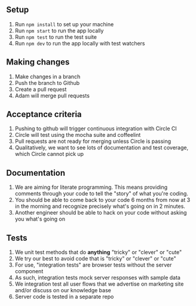 ## Setup

1. Run `npm install` to set up your machine
1. Run `npm start` to run the app locally
1. Run `npm test` to run the test suite
1. Run `npm dev` to run the app locally with test watchers

## Making changes

1. Make changes in a branch
1. Push the branch to Github
1. Create a pull request
1. Adam will merge pull requests

## Acceptance criteria

1. Pushing to github will trigger continuous integration with Circle CI
1. Circle will test using the mocha suite and coffeelint
1. Pull requests are not ready for merging unless Circle is passing
1. Qualitatively, we want to see lots of documentation and test coverage, which Circle cannot pick up

## Documentation

1. We are aiming for literate programming. This means providing comments through your code to tell the "story" of what you're coding.
1. You should be able to come back to your code 6 months from now at 3 in the morning and recognize precisely what's going on in 2 minutes.
1. Another engineer should be able to hack on your code without asking you what's going on

## Tests

1. We unit test methods that do **anything** "tricky" or "clever" or "cute"
1. We try our best to avoid code that is "tricky" or "clever" or "cute"
1. For use, "integration tests" are browser tests without the server component
1. As such, integration tests mock server responses with sample data
1. We integration test all user flows that we advertise on marketing site and/or discuss on our knowledge base
1. Server code is tested in a separate repo
